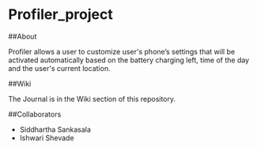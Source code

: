 # Profiler_project
##About

Profiler allows a user to customize user's phone’s settings that will be activated automatically based on the battery charging left, time of the day and the user's current location.

##Wiki

The Journal is in the Wiki section of this repository.

##Collaborators

* Siddhartha Sankasala
* Ishwari Shevade

